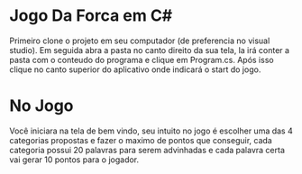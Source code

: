 
# Jogo Da Forca em C#
Primeiro clone o projeto em seu computador (de preferencia no visual studio).
Em seguida abra a pasta no canto direito da sua tela, la irá conter a pasta com o conteudo do programa e clique em Program.cs.
Após isso clique no canto superior do aplicativo onde indicará o start do jogo.

# No Jogo
Você iniciara na tela de bem vindo, seu intuito no jogo é escolher uma das 4 categorias propostas e fazer o maximo de pontos que conseguir, cada categoria possui 20 palavras para serem advinhadas e cada palavra certa vai gerar 10 pontos para o jogador.

